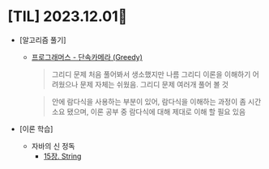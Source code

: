 # [TIL] 2023.12.01📒
 
* [알고리즘 풀기]
  * [프로그래머스 - 단속카메라 (Greedy)](https://github.com/elephant97/PROGRAMMERS/blob/main/Java/Level%203/%EB%8B%A8%EC%86%8D%EC%B9%B4%EB%A9%94%EB%9D%BC.java)
    > 그리디 문제 처음 풀어봐서 생소했지만 나름 그리디 이론을 이해하기 어려웠으나 문제 자체는 쉬웠음. 그리디 문제 여러개 풀어 볼 것

    > 안에 람다식을 사용하는 부분이 있어, 람다식을 이해하는 과정이 좀 시간 소요 됐으며, 이론 공부 중 람다식에 대해 제대로 이해 할 필요 있음
   
* [이론 학습]
  * 자바의 신 정독
    * [15장. String](../Study/JavaStudy/string.md)
